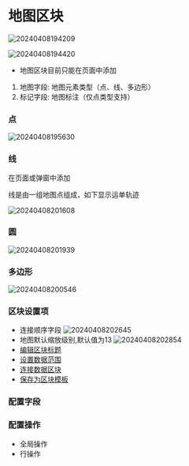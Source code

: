 # 地图区块

<PluginInfo name="block-map"></PluginInfo>

![20240408194209](https://nocobase-docs.oss-cn-beijing.aliyuncs.com/20240408194209.png)

![20240408194420](https://nocobase-docs.oss-cn-beijing.aliyuncs.com/20240408194420.png)

- 地图区块目前只能在页面中添加

1. 地图字段: 地图元素类型（点、线、多边形）
2. 标记字段: 地图标注（仅点类型支持）

### 点

![20240408195630](https://nocobase-docs.oss-cn-beijing.aliyuncs.com/20240408195630.png)

### 线

在页面或弹窗中添加

线是由一组地图点组成，如下显示运单轨迹

![20240408201608](https://nocobase-docs.oss-cn-beijing.aliyuncs.com/20240408201608.png)
### 圆

![20240408201939](https://nocobase-docs.oss-cn-beijing.aliyuncs.com/20240408201939.png)

### 多边形
![20240408200546](https://nocobase-docs.oss-cn-beijing.aliyuncs.com/20240408200546.png)

### 区块设置项
- 连接顺序字段
![20240408202645](https://nocobase-docs.oss-cn-beijing.aliyuncs.com/20240408202645.png)
- 地图默认缩放级别,默认值为13
![20240408202854](https://nocobase-docs.oss-cn-beijing.aliyuncs.com/20240408202854.png)
- [编辑区块标题](/handbook/ui/blocks/block-settings/block-title)
- [设置数据范围](/handbook/ui/blocks/block-settings/data-scope)
- [连接数据区块](/handbook/ui/blocks/block-settings/connect-block)
- [保存为区块模板](/handbook/ui/blocks/block-settings/block-template)


### 配置字段

### 配置操作

- 全局操作
- 行操作
